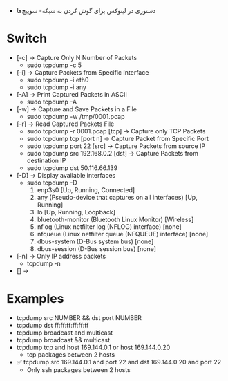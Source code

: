 

* دستوری در لینوکس برای گوش کردن به شبکه- سوییچ‌ها

# Switch

* [-c] → Capture Only N Number of Packets
  * sudo tcpdump -c 5
* [-i] → Capture Packets from Specific Interface
  * sudo tcpdump -i eth0
  * sudo tcpdump -i any
* [-A] → Print Captured Packets in ASCII
  * sudo tcpdump -A
* [-w] → Capture and Save Packets in a File 
  * sudo tcpdump -w /tmp/0001.pcap
* [-r] → Read Captured Packets File 
  * sudo tcpdump -r 0001.pcap 
[tcp] → Capture only TCP Packets
  * sudo tcpdump tcp
[port n] → Capture Packet from Specific Port
  * sudo tcpdump port 22
[src] → Capture Packets from source IP
  * sudo tcpdump src 192.168.0.2
[dst] → Capture Packets from destination IP
  * sudo tcpdump dst 50.116.66.139
* [-D] → Display available interfaces
  * sudo tcpdump -D
    1. enp3s0 [Up, Running, Connected]
    2. any (Pseudo-device that captures on all interfaces) [Up, Running]
    3. lo [Up, Running, Loopback]
    4. bluetooth-monitor (Bluetooth Linux Monitor) [Wireless]
    5. nflog (Linux netfilter log (NFLOG) interface) [none] 
    6. nfqueue (Linux netfilter queue (NFQUEUE) interface) [none]
    7. dbus-system (D-Bus system bus) [none]
    8. dbus-session (D-Bus session bus) [none]
* [-n] → Only IP address packets
  * tcpdump -n
* [] → 

# Examples


* tcpdump src NUMBER && dst port NUMBER
* tcpdump dst ff:ff:ff:ff:ff:ff
* tcpdump broadcast and multicast
* tcpdump broadcast && multicast
* tcpdump tcp and host 169.144.0.1 or host 169.144.0.20
  * tcp packages between 2 hosts
* ✅ tcpdump src 169.144.0.1 and port 22 and dst 169.144.0.20 and port 22
  * Only ssh packages between 2 hosts
